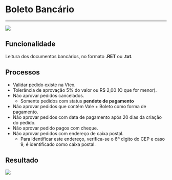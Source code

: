 # Boleto Bancário

---

![](http://developers.connectparts.com.br/imagens/ConciliacaoBoletoBancario_01.png)

## Funcionalidade

Leitura dos documentos bancários, no formato **.RET** ou **.txt**.

## Processos

* Validar pedido existe na Vtex.
* Tolerância de aprovação 5% do valor ou R$ 2,00 (O que for menor).
* Não aprovar pedidos cancelados.
	* Somente pedidos com status **pendete de pagamento**
* Não aprovar pedidos que contém Vale + Boleto como forma de pagamento.
* Não aprovar pedidos com data de pagamento após 20 dias da criação do pedido.
* Não aprovar pedido pagos com cheque.
* Não aprovar pedidos com endereço de caixa postal.
	* Para identificar este endereço, verifica-se o 6º digito do CEP e caso 9, é identificado como caixa postal.

## Resultado

![](http://developers.connectparts.com.br/imagens/ConciliacaoBoletoBancario_02.png)